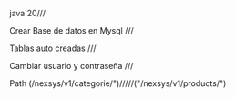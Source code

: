 java 20///

Crear Base de datos en Mysql ///

Tablas auto creadas ///

Cambiar usuario y contraseña ///

Path (/nexsys/v1/categorie/")/////("/nexsys/v1/products/")
